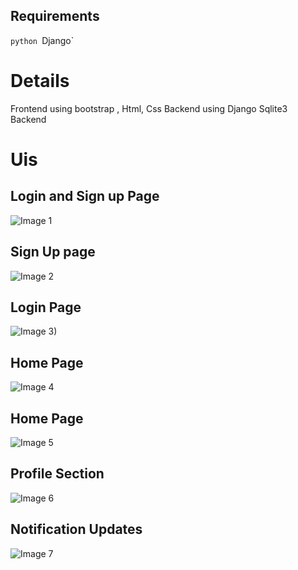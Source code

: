 ## Requirements
`python
`Django`

# Details
Frontend using bootstrap , Html, Css
Backend using Django 
Sqlite3 Backend

# Uis
## Login and Sign up Page
![Image 1](https://user-images.githubusercontent.com/74148907/235347463-46093deb-c0a6-4140-90bd-c49611899695.png)

## Sign Up page
![Image 2](https://user-images.githubusercontent.com/74148907/235348142-ee4323fc-8051-46c8-bddb-634fcae83df6.png)

## Login Page
![Image 3)](https://user-images.githubusercontent.com/74148907/235347490-6c8d3d59-177a-496f-954a-df5f92615dee.png)

## Home Page
![Image 4](https://user-images.githubusercontent.com/74148907/235348796-dcb35912-4a76-45bb-81cc-ba0df9a1595d.png)

## Home Page
![Image 5](https://user-images.githubusercontent.com/74148907/235347584-ba969aed-ddcb-49bd-bd7b-b522e3f4e871.png)

## Profile Section
![Image 6](https://user-images.githubusercntent.com/74148907/235347604-3eb9118e-e2b1-4ebc-a836-449e6c68eb14.png)

## Notification Updates
![Image 7](https://user-images.githubusercontent.com/74148907/235348851-68954a22-a87f-419b-afa6-3c7131913388.png)
